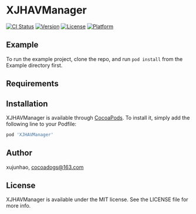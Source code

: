 # XJHAVManager

[![CI Status](https://img.shields.io/travis/xujunhao/XJHAVManager.svg?style=flat)](https://travis-ci.org/xujunhao/XJHAVManager)
[![Version](https://img.shields.io/cocoapods/v/XJHAVManager.svg?style=flat)](https://cocoapods.org/pods/XJHAVManager)
[![License](https://img.shields.io/cocoapods/l/XJHAVManager.svg?style=flat)](https://cocoapods.org/pods/XJHAVManager)
[![Platform](https://img.shields.io/cocoapods/p/XJHAVManager.svg?style=flat)](https://cocoapods.org/pods/XJHAVManager)

## Example

To run the example project, clone the repo, and run `pod install` from the Example directory first.

## Requirements

## Installation

XJHAVManager is available through [CocoaPods](https://cocoapods.org). To install
it, simply add the following line to your Podfile:

```ruby
pod 'XJHAVManager'
```

## Author

xujunhao, cocoadogs@163.com

## License

XJHAVManager is available under the MIT license. See the LICENSE file for more info.
